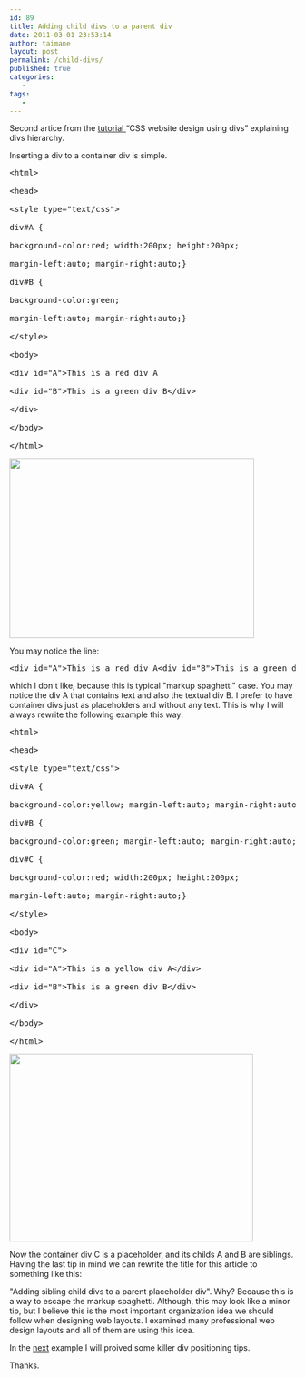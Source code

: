 ```yaml
---
id: 89
title: Adding child divs to a parent div
date: 2011-03-01 23:53:14
author: taimane
layout: post
permalink: /child-divs/
published: true
categories:
   -
tags:
   -
---
```

Second artice from the <a href="https://programming-review.com/cssdivs/">tutorial </a>“CSS website design using divs” explaining divs hierarchy.

Inserting a div to a container div is simple. 

<pre>&lt;html&gt;
&lt;head&gt;
&lt;style type=&quot;text/css&quot;&gt;
div#A {
background-color:red; width:200px; height:200px; 
margin-left:auto; margin-right:auto;}
div#B {
background-color:green; 
margin-left:auto; margin-right:auto;}
&lt;/style&gt;
&lt;body&gt;
&lt;div id=&quot;A&quot;&gt;This is a red div A
&lt;div id=&quot;B&quot;&gt;This is a green div B&lt;/div&gt;
&lt;/div&gt;
&lt;/body&gt;
&lt;/html&gt;</pre>

 
<a href="https://programming-review.com/wp-content/uploads/2011/03/2divs2.png"><img src="https://programming-review.com/wp-content/uploads/2011/03/2divs2.png" alt="" title="2divs2" width="431" height="316" class="aligncenter size-full wp-image-91" /></a>


You may notice the line:
<pre>&lt;div id=&quot;A&quot;&gt;This is a red div A&lt;div id=&quot;B&quot;&gt;This is a green div B&lt;/div&gt;&lt;/div&gt;</pre>

which I don't like, because this is typical "markup spaghetti" case. You may notice the div A that contains text and also the textual div B. I prefer to have container divs just as placeholders and without any text. This is why I will always rewrite the following example this way:

<pre>&lt;html&gt;
&lt;head&gt;
&lt;style type=&quot;text/css&quot;&gt;
div#A {
background-color:yellow; margin-left:auto; margin-right:auto;}
div#B {
background-color:green; margin-left:auto; margin-right:auto;}
div#C {
background-color:red; width:200px; height:200px; 
margin-left:auto; margin-right:auto;}
&lt;/style&gt;
&lt;body&gt;
&lt;div id=&quot;C&quot;&gt;
&lt;div id=&quot;A&quot;&gt;This is a yellow div A&lt;/div&gt;
&lt;div id=&quot;B&quot;&gt;This is a green div B&lt;/div&gt;
&lt;/div&gt;
&lt;/body&gt;
&lt;/html&gt;</pre>

<a href="https://programming-review.com/wp-content/uploads/2011/03/3divs.png"><img src="https://programming-review.com/wp-content/uploads/2011/03/3divs.png" alt="" title="3divs" width="429" height="330" class="aligncenter size-full wp-image-92" /></a>
 
Now the container div C is a placeholder, and its childs A and B are siblings. Having the last tip in mind we can rewrite the title for this article to something like this:

"Adding sibling child divs to a parent placeholder div". Why? Because this is a way to escape the markup spaghetti. Although, this may look like a minor tip, but I believe this is the most important organization idea we should follow when designing web layouts. I examined many professional web design layouts and all of them are using this idea.
In the <a href="https://programming-review.com/divs-positioning/">next</a> example I will proived some killer div positioning tips.

Thanks.  

